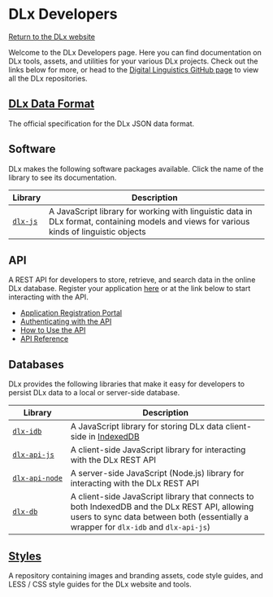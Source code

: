 # DLx Developers
[Return to the DLx website](https://digitallinguistics.io/)

Welcome to the DLx Developers page. Here you can find documentation on DLx tools, assets, and utilities for your various DLx projects. Check out the links below for more, or head to the [Digital Linguistics GitHub page](https://github.com/digitallinguistics) to view all the DLx repositories.

## [DLx Data Format][8]
The official specification for the DLx JSON data format.

## Software
DLx makes the following software packages available. Click the name of the library to see its documentation.

Library       | Description
------------- | -----------
[`dlx‑js`][1] | A JavaScript library for working with linguistic data in DLx format, containing models and views for various kinds of linguistic objects

## API
A REST API for developers to store, retrieve, and search data in the online DLx database. Register your application [here][10] or at the link below to start interacting with the API.

* [Application Registration Portal][10]
* [Authenticating with the API][11]
* [How to Use the API][7]
* [API Reference][12]

## Databases
DLx provides the following libraries that make it easy for developers to persist DLx data to a local or server-side database.

Library             | Description
------------------- | -----------
[`dlx‑idb`][2]      | A JavaScript library for storing DLx data client-side in [IndexedDB][3]
[`dlx‑api‑js`][4]   | A client-side JavaScript library for interacting with the DLx REST API
[`dlx‑api‑node`][5] | A server-side JavaScript (Node.js) library for interacting with the DLx REST API
[`dlx-db`][6]       | A client-side JavaScript library that connects to both IndexedDB and the DLx REST API, allowing users to sync data between both (essentially a wrapper for `dlx-idb` and `dlx-api-js`)

## [Styles][9]
A repository containing images and branding assets, code style guides, and LESS / CSS style guides for the DLx website and tools.

[1]:  http://developer.digitallinguistics.io/dlx-js
[2]:  http://developer.digitallinguistics.io/dlx-idb
[3]:  https://developer.mozilla.org/en-US/docs/Web/API/IndexedDB_API
[4]:  http://developer.digitallinguistics.io/dlx-api-js
[5]:  http://developer.digitallinguistics.io/dlx-api-node
[6]:  http://developer.digitallinguistics.io/dlx-db
[7]:  http://developer.digitallinguistics.io/api
[8]:  http://developer.digitallinguistics.io/spec
[9]:  http://developer.digitallinguistics.io/styles
[10]: https://myapps.digitallinguistics.io
[11]: http://developer.digitallinguistics.io/api#authentication
[12]: https://app.swaggerhub.com/api/DLx/dlx/
